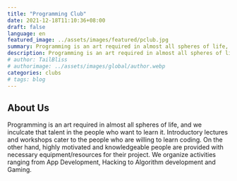 ```yaml
---
title: "Programming Club"
date: 2021-12-18T11:10:36+08:00
draft: false
language: en
featured_image: ../assets/images/featured/pclub.jpg
summary: Programming is an art required in almost all spheres of life, and we inculcate that talent in the people who want to learn it. Introductory lectures and workshops cater to the people who are willing to learn coding. On the other hand, highly motivated and knowledgeable people are provided with necessary equipment/resources for their project. We organize activities ranging from App Development, Hacking to Algorithm development and Gaming.
description: Programming is an art required in almost all spheres of life, and we inculcate that talent in the people who want to learn it. Introductory lectures and workshops cater to the people who are willing to learn coding. On the other hand, highly motivated and knowledgeable people are provided with necessary equipment/resources for their project. We organize activities ranging from App Development, Hacking to Algorithm development and Gaming.
# author: TailBliss
# authorimage: ../assets/images/global/author.webp
categories: clubs
# tags: blog
---
```


## About Us

Programming is an art required in almost all spheres of life, and we inculcate that talent in the people who want to learn it. Introductory lectures and workshops cater to the people who are willing to learn coding. On the other hand, highly motivated and knowledgeable people are provided with necessary equipment/resources for their project. We organize activities ranging from App Development, Hacking to Algorithm development and Gaming.